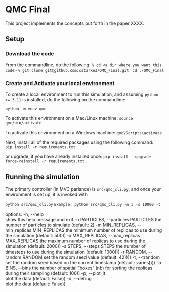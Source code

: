# QMC Final

This project implements the concepts put forth in the paper XXXX. 

## Setup

### Download the code

From the commandline, do the following:
`
% cd <a dir where you want this code>
`
`
% git clone git@github.com:cstarke3/QMC_Final.git
`
` cd ./QMC_Final`

### Create and Activate your local environment

To create a local environment to run this simulation, and assuming `python >= 3.11` is installed, do the following on the commandline:

`python -m venv qmc`

To activate this environment on a Mac/Linux machine: `source qmc/bin/activate`

To activate this environment on a Windows machine: `qmc\Scripts\activate`

Next, install all of the required packages using the following command:  
`pip install -r requirements.txt`

or upgrade, if you have already installed once: 
`pip install --upgrade --force-reinstall -r requirements.txt`

## Running the simulation

The primary controller (in MVC parlance) is `src/qmc_cli.py`, and once your environment is set up, it is invoked with

`
python src/qmc_cli.py
`
`Example: python src/qmc_cli.py -n 3 -s 10000 -t`

options:
  -h,               --help            
                        show this help message and exit
  -n PARTICLES,     --particles PARTICLES
                        the number of particles to simulate (default: 2)
  -m MIN_REPLICAS,  --min_replicas MIN_REPLICAS
                        the minimum number of replicas to use during the simulation (default: 500))
  -x MAX_REPLICAS,  --max_replicas MAX_REPLICAS
                        the maximum number of replicas to use during the simulation (default: 2000))
  -s STEPS,         --steps STEPS
                        the number of timesteps to use during the simulation (default: 1000)))
  -r RANDOM,        --random RANDOM
                        set the random seed value (default: 42))))
  -t,               --trandom         
                        set the random seed based on the current timestamp (default: varies))))
  -b BINS,          --bins 
                        the number of spatial “boxes” (nb) for sorting the replicas during their sampling (default: 100))
  -p,               --plot_it         
                        plot the data (default: False))
  -d,               --debug           
                        plot the data (default: False))
